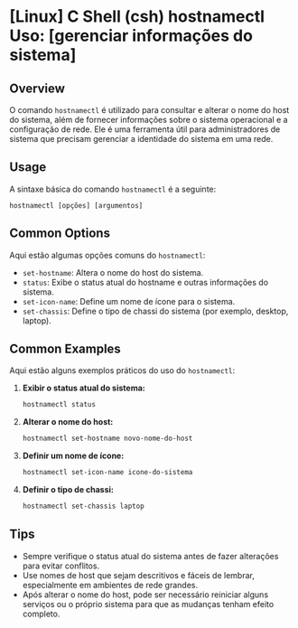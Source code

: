 # [Linux] C Shell (csh) hostnamectl Uso: [gerenciar informações do sistema]

## Overview
O comando `hostnamectl` é utilizado para consultar e alterar o nome do host do sistema, além de fornecer informações sobre o sistema operacional e a configuração de rede. Ele é uma ferramenta útil para administradores de sistema que precisam gerenciar a identidade do sistema em uma rede.

## Usage
A sintaxe básica do comando `hostnamectl` é a seguinte:

```
hostnamectl [opções] [argumentos]
```

## Common Options
Aqui estão algumas opções comuns do `hostnamectl`:

- `set-hostname`: Altera o nome do host do sistema.
- `status`: Exibe o status atual do hostname e outras informações do sistema.
- `set-icon-name`: Define um nome de ícone para o sistema.
- `set-chassis`: Define o tipo de chassi do sistema (por exemplo, desktop, laptop).

## Common Examples
Aqui estão alguns exemplos práticos do uso do `hostnamectl`:

1. **Exibir o status atual do sistema:**
   ```bash
   hostnamectl status
   ```

2. **Alterar o nome do host:**
   ```bash
   hostnamectl set-hostname novo-nome-do-host
   ```

3. **Definir um nome de ícone:**
   ```bash
   hostnamectl set-icon-name icone-do-sistema
   ```

4. **Definir o tipo de chassi:**
   ```bash
   hostnamectl set-chassis laptop
   ```

## Tips
- Sempre verifique o status atual do sistema antes de fazer alterações para evitar conflitos.
- Use nomes de host que sejam descritivos e fáceis de lembrar, especialmente em ambientes de rede grandes.
- Após alterar o nome do host, pode ser necessário reiniciar alguns serviços ou o próprio sistema para que as mudanças tenham efeito completo.